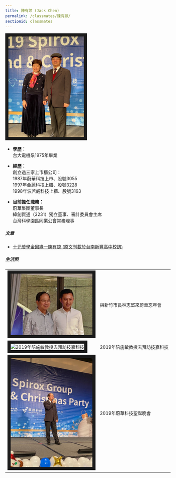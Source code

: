```yaml
---
title: 陳有諒 (Jack Chen)
permalink: /classmates/陳有諒/
sectionid: classmates
---
```


<img src="/img/classmate_陳有諒.jpg"
     alt="陳有諒與夫人"
     width="240" border="10" />


- **學歷：**<br />
  台大電機系1975年畢業

- **經歷：**<br />
  創立過三家上市櫃公司：<br />
  1987年蔚華科技上市、股號3055<br />
  1997年金麗科技上櫃、股號3228<br />
  1998年波若威科技上櫃、股號3163

- **目前擔任職務：**<br />
  蔚華集團董事長<br />
  緯創資通（3231）獨立董事、審計委員會主席<br />
  台灣科學園區同業公會常務理事

##### 文章

- [十元奬學金因緣一陳有諒 (原文刊載於台南新豐高中校訊)](\files\十元獎學金因緣.pdf)

##### 生活照

<table style="width: 600px">
  <tr>
   <td>
   <img src="/img/classmate_陳有諒_mayor.jpg"
        alt="與新竹市長林志堅來蔚華忘年會"
        width="260" border="10" />
   </td>
   <td class="photo-text">
     與新竹市長林志堅來蔚華忘年會
   </td>
  </tr>
  <tr>
   <td>
   <img src="/img/classmate_陳有諒_giga.jpg"
        alt="2019年陪施敏教授去拜訪技嘉科技"
        width="260" border="10" />
   </td>
   <td class="photo-text">
     2019年陪施敏教授去拜訪技嘉科技
   </td>
  </tr>
  <tr>
   <td>
   <img src="/img/classmate_陳有諒_christmas.jpg"
        alt="2019年蔚華科技聖誕晚會"
        width="260" border="10" />
   </td>
   <td class="photo-text">
     2019年蔚華科技聖誕晚會
   </td>
  </tr>
</table>
